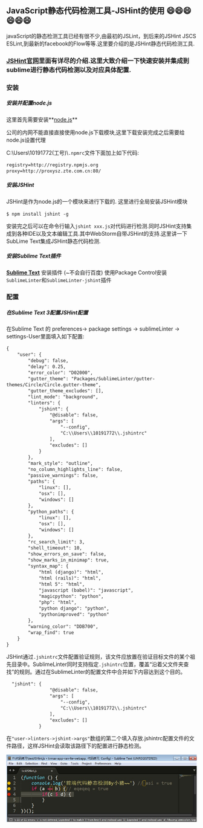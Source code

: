 ## JavaScript静态代码检测工具-JSHint的使用 :smile::smile::smile::smile::smile::smile:

javaScript的静态检测工具已经有很不少,由最初的JSLint，到后来的JSHint JSCS ESLint,到最新的facebook的Flow等等.这里要介绍的是JSHint静态代码检测工具.

### [JSHint官网](http://jshint.com/docs/)里面有详尽的介绍.这里大致介绍一下快速安装并集成到sublime进行静态代码检测以及对应具体配置.

### 安装

##### 安装并配置node.js
这里首先需要安装**[node.js](https://nodejs.org/en/)**

公司的内网不能直接直接使用node.js下载模块,这里下载安装完成之后需要给node.js设置代理

C:\Users\10191772(工号)\\`.npmrc`文件下面加上如下代码:

```
registry=http://registry.npmjs.org
proxy=http://proxysz.zte.com.cn:80/
```

##### 安装JSHint
JSHint是作为node.js的一个模块来进行下载的. 这里进行全局安装JSHint模块

`$ npm install jshint -g`

安装完之后可以在命令行输入`jshint xxx.js`对代码进行检测.同时JSHint支持集成到各种IDE以及文本编辑工具.其中WebStorm自带JSHint的支持.这里讲一下SubLime Text集成JSHint静态代码检测.

##### 安装Sublime Text插件 
**[Sublime Text](:http://www.sublimetext.com/)** 安装插件 (~不会自行百度)
使用Package Control安装`SublimeLinter`和`SublimeLinter-jshint`插件

### 配置
##### 在Sublime Text 3配置JSHint配置
在Sublime Text 的 preferences-> package settings -> sublimeLinter -> settings-User里面填入如下配置:
```
{
    "user": {
        "debug": false,
        "delay": 0.25,
        "error_color": "D02000",
        "gutter_theme": "Packages/SublimeLinter/gutter-themes/Circle/Circle.gutter-theme",
        "gutter_theme_excludes": [],
        "lint_mode": "background",
        "linters": {
            "jshint": {
                "@disable": false,
                "args": [
                    "--config",
                    "C:\\Users\\10191772\\.jshintrc"
                ],
                "excludes": []
            }
        },
        "mark_style": "outline",
        "no_column_highlights_line": false,
        "passive_warnings": false,
        "paths": {
            "linux": [],
            "osx": [],
            "windows": []
        },
        "python_paths": {
            "linux": [],
            "osx": [],
            "windows": []
        },
        "rc_search_limit": 3,
        "shell_timeout": 10,
        "show_errors_on_save": false,
        "show_marks_in_minimap": true,
        "syntax_map": {
            "html (django)": "html",
            "html (rails)": "html",
            "html 5": "html",
            "javascript (babel)": "javascript",
            "magicpython": "python",
            "php": "html",
            "python django": "python",
            "pythonimproved": "python"
        },
        "warning_color": "DDB700",
        "wrap_find": true
    }
}
```

JSHint通过`.jshintrc`文件配置验证规则，该文件应放置在验证目标文件的某个祖先目录中。SublimeLinter同时支持指定`.jshintrc`位置，覆盖“沿着父文件夹查找”的规则。通过在SublimeLinter的配置文件中合并如下内容达到这个目的。
```
  "jshint": {
                "@disable": false,
                "args": [
                    "--config",
                    "C:\\Users\\10191772\\.jshintrc"
                ],
                "excludes": []
            }
```

在`"user->linters->jshint->args"`数组的第二个填入存放.jshintrc配置文件的文件路径，这样JSHint会读取该路径下的配置进行静态检测。

![](https://github.com/195286381/file/blob/master/images/20161114/jshint_error.jpg?raw=true)
